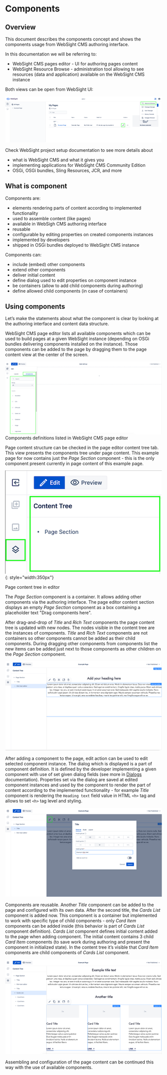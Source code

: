 # Components

## Overview

This document describes the components concept and shows the components usage from WebSight CMS authoring interface.

In this documentation we will be referring to:

- WebSight CMS pages editor - UI for authoring pages content
- WebSight Resource Browse - administration tool allowing to see resources (data and application) available on the WebSight CMS instance

Both views can be open from WebSight UI:

![WebSight - page editing & opening Resource Browser](websight-page-edit-resource-browser.png)

Check WebSight project setup documentation to see more details about

- what is WebSight CMS and what it gives you
- implementing applications for WebSight CMS Community Edition
- OSGi, OSGi bundles, Sling Resources, JCR, and more

## What is component

Components are:

- elements rendering parts of content according to implemented functionality
- used to assemble content (like pages)
- available in WebSigh CMS authoring interface
- reusable
- configurable by editing properties on created components instances
- implemented by developers
- shipped in OSGi bundles deployed to WebSight CMS instance

Components can:

- include (embed) other components
- extend other components
- deliver initial content
- define dialog used to edit properties on component instance
- be containers (allow to add child components during authoring)
- define allowed child components (in case of containers)

## Using components

Let’s make the statements about what the component is clear by looking at the authoring interface and content data structure.

WebSight CMS page editor lists all available components which can be used to build pages at a given WebSight instance (depending on OSGi bundles delivering components installed on the instance). Those components can be added to the page by dragging them to the page content view at the center of the screen.

![Components definitions listed in WebSight CMS page editor](page-editor-components.png)
Components definitions listed in WebSight CMS page editor

Page content structure can be checked in the page editor content tree tab. This view presents the components tree under page content.
This example page for now contains just the _Page Section_ component - this is the only component present currently in page content of this example page.

![Page content tree in editor](page-editor-content-tree.png){: style="width:350px"}

Page content tree in editor

The _Page Section_ component is a container. It allows adding other components via the authoring interface. The page editor content section displays an empty _Page Section_ component as a box containing a placeholder text "Drag components here".

After drag-and-drop of _Title_ and _Rich Text_ components the page content tree is updated with new nodes. The nodes visible in the content tree are the instances of components. 
_Title_ and _Rich Text_ components are not containers so other components cannot be added as their child components. During dragging other components from components list the new items can be added just next to those components as other children on the _Page Section_ component.


![RTE component](RTE-component.png)

After adding a component to the page, edit action can be used to edit selected component instance. The dialog which is displayed is a part of component definition. It is defined by the developer implementing a given component with use of set given dialog fields (see more in [Dialogs](../dialogs/) documentation). Properties set via the dialog are saved at edited component instances and used by the component to render the part of content according to the implemented functionality - for example _Title_ component is rendering the `Heading text` field value in HTML `<h>` tag and allows to set `<h>` tag level and styling.


![Title component - dialog](title-component-dialog.png)

Components are reusable. Another _Title_ component can be added to the page and configured with its own data.
After the second title, the _Cards List_ component is added now. This component is a container but implemented to work with specific type of child components - only _Card Item_ components can be added inside (this behavior is part of _Cards List_ component definition).
_Cards List_ component defines initial content added to the page when adding component. The initial content contains 3 child _Card Item_ components (to save work during authoring and present the component in initialized state). 
In the content tree it’s visible that _Card Item_ components are child components of _Cards List_ component.

![Card List component](card-list-component-rendition.png)

Assembling and configuration of the page content can be continued this way with the use of available components.